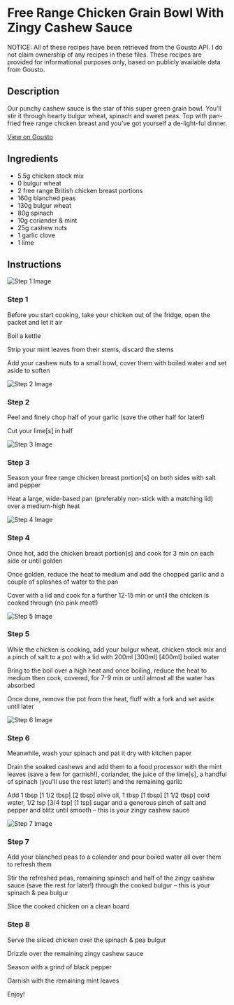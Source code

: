 # Free Range Chicken Grain Bowl With Zingy Cashew Sauce

NOTICE: All of these recipes have been retrieved from the Gousto API. I do not claim ownership of any recipes in these files. These recipes are provided for informational purposes only, based on publicly available data from Gousto.

## Description

Our punchy cashew sauce is the star of this super green grain bowl. You’ll stir it through hearty bulgur wheat, spinach and sweet peas. Top with pan-fried free range chicken breast and you’ve got yourself a de-light-ful dinner.


[View on Gousto](https://www.gousto.co.uk/recipes/cookbook/free-range-chicken-grain-bowl-with-zingy-cashew-sauce)

## Ingredients

- 5.5g chicken stock mix
- 0 bulgur wheat
- 2 free range British chicken breast portions
- 160g blanched peas
- 130g bulgur wheat
- 80g spinach
- 10g coriander & mint
- 25g cashew nuts
- 1 garlic clove
- 1 lime

## Instructions

![Step 1 Image](https://production-media.gousto.co.uk/cms/recipe-step-image/step-1-1655976694968-x200.jpg)

### Step 1

Before you start cooking, take your chicken out of the fridge, open the packet and let it air

Boil a kettle

Strip your mint leaves from their stems, discard the stems

Add your cashew nuts to a small bowl, cover them with boiled water and set aside to soften

![Step 2 Image](https://production-media.gousto.co.uk/cms/recipe-step-image/step-2-1655976699844-x200.jpg)

### Step 2

Peel and finely chop half of your garlic<span class="text-danger"> </span>(save the other half for later!)

Cut your lime[s]<span class="text-danger"> </span>in half

![Step 3 Image](https://production-media.gousto.co.uk/cms/recipe-step-image/step-3-1655976704286-x200.jpg)

### Step 3

Season your free range chicken breast portion[s] on both sides with salt and pepper

Heat a large, wide-based pan (preferably non-stick with a matching lid) over a medium-high heat

![Step 4 Image](https://production-media.gousto.co.uk/cms/recipe-step-image/step-4-1655976708779-x200.jpg)

### Step 4

Once hot, add the chicken breast portion[s] and cook for 3 min on each side or until golden

Once golden, reduce the heat to medium and add the chopped garlic and a couple of splashes of water to the pan

Cover with a lid and cook for a further 12-15 min or until the chicken is cooked through (no pink meat!)

![Step 5 Image](https://production-media.gousto.co.uk/cms/recipe-step-image/step-5-1655976713174-x200.jpg)

### Step 5

While the chicken is cooking, add your bulgur wheat, chicken stock mix and a pinch of salt to a pot with a lid with 200ml <span class="text-purple">[300ml] </span><span class="text-danger">[400ml]</span> boiled water

Bring to the boil over a high heat and once boiling, reduce the heat to medium then cook, covered, for 7-9 min or until almost all the water has absorbed

Once done, remove the pot from the heat, fluff with a fork and set aside until later

![Step 6 Image](https://production-media.gousto.co.uk/cms/recipe-step-image/step-6-1655976717746-x200.jpg)

### Step 6

Meanwhile, wash your spinach and pat it dry with kitchen paper

Drain the soaked cashews and add them to a food processor with the mint leaves (save a few for garnish!), coriander, the juice of the lime[s],<span class="text-danger"> </span>a handful of spinach (you'll use the rest later!) and the remaining garlic

Add 1 tbsp <span class="text-purple">[1 1/2 tbsp]</span><span class="text-danger"> [2 tbsp] </span>olive oil, 1 tbsp <span class="text-purple">[1 tbsp]</span> <span class="text-danger">[1 1/2 tbsp]</span> cold water, 1/2 tsp <span class="text-purple">[3/4 tsp]</span> <span class="text-danger">[1 tsp]</span> sugar and a generous pinch of salt and pepper and blitz until smooth – this is your zingy cashew sauce

![Step 7 Image](https://production-media.gousto.co.uk/cms/recipe-step-image/step-7-1655976721518-x200.jpg)

### Step 7

Add your blanched peas to a colander and pour boiled water all over them to refresh them

Stir the refreshed peas, remaining spinach and half of the zingy cashew sauce (save the rest for later!) through the cooked bulgur – this is your spinach & pea bulgur

Slice the cooked chicken on a clean board

### Step 8

Serve the sliced chicken over the spinach & pea bulgur

Drizzle over the remaining zingy cashew sauce

Season with a grind of black pepper

Garnish with the remaining mint leaves

Enjoy!

